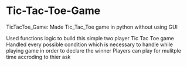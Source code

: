# Tic-Tac-Toe-Game
TicTacToe_Game:
Made Tic_Tac_Toe game in python without using GUI

Used functions logic to build this simple two player Tic Tac Toe game
Handled every possible condition which is necessary to handle while playing game in order to declare the winner
Players can play for mulitple time accroding to thier ask
